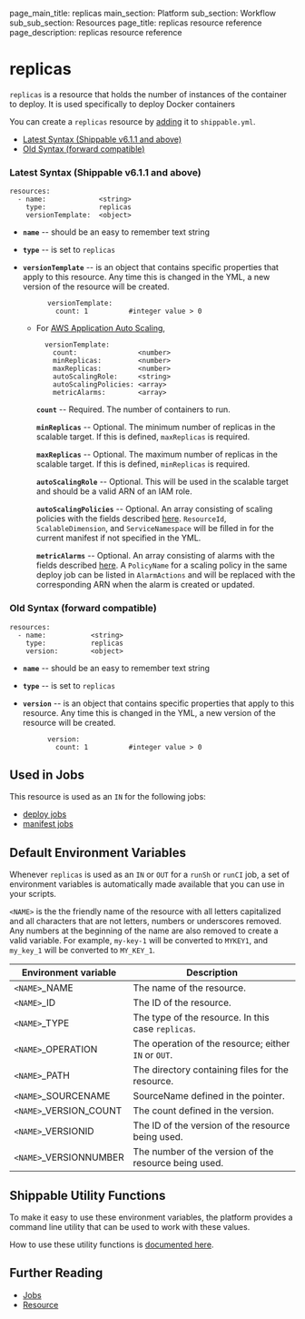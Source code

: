 page_main_title: replicas
main_section: Platform
sub_section: Workflow
sub_sub_section: Resources
page_title: replicas resource reference
page_description: replicas resource reference

# replicas
`replicas` is a resource that holds the number of instances of the container to deploy. It is used specifically to deploy Docker containers

You can create a `replicas` resource by [adding](/platform/tutorial/workflow/crud-resource#adding) it to `shippable.yml`.

- [Latest Syntax (Shippable v6.1.1 and above)](#latestSyntax)
- [Old Syntax (forward compatible)](#oldSyntax)

<a name="latestSyntax"></a>
### Latest Syntax (Shippable v6.1.1 and above)


```
resources:
  - name:             <string>
    type:             replicas
    versionTemplate:  <object>
```

* **`name`** -- should be an easy to remember text string

* **`type`** -- is set to `replicas`

* **`versionTemplate`** -- is an object that contains specific properties that apply to this resource. Any time this is changed in the YML, a new version of the resource will be created.

	        versionTemplate:
	          count: 1          #integer value > 0

  * For [AWS Application Auto Scaling](https://docs.aws.amazon.com/AmazonECS/latest/developerguide/service-auto-scaling.html#service-auto-scaling-api),

          versionTemplate:
            count:               <number>
            minReplicas:         <number>
            maxReplicas:         <number>
            autoScalingRole:     <string>
            autoScalingPolicies: <array>
            metricAlarms:        <array>


      **`count`** -- Required. The number of containers to run.

      **`minReplicas`** -- Optional. The minimum number of replicas in the scalable target.  If this is defined, `maxReplicas` is required.

      **`maxReplicas`** -- Optional. The maximum number of replicas in the scalable target.  If this is defined, `minReplicas` is required.

      **`autoScalingRole`** -- Optional. This will be used in the scalable target and should be a valid ARN of an IAM role.

      **`autoScalingPolicies`** -- Optional. An array consisting of scaling policies with the fields described [here](https://docs.aws.amazon.com/AWSJavaScriptSDK/latest/AWS/ApplicationAutoScaling.html#putScalingPolicy-property). `ResourceId`, `ScalableDimension`, and `ServiceNamespace` will be filled in for the current manifest if not specified in the YML.

      **`metricAlarms`** -- Optional. An array consisting of alarms with the fields described [here](https://docs.aws.amazon.com/AWSJavaScriptSDK/latest/AWS/CloudWatch.html#putMetricAlarm-property). A `PolicyName` for a scaling policy in the same deploy job can be listed in `AlarmActions` and will be replaced with the corresponding ARN when the alarm is created or updated.

<a name="oldSyntax"></a>
### Old Syntax (forward compatible)


```
resources:
  - name:           <string>
    type:           replicas
    version:        <object>
```

* **`name`** -- should be an easy to remember text string

* **`type`** -- is set to `replicas`

* **`version`** -- is an object that contains specific properties that apply to this resource. Any time this is changed in the YML, a new version of the resource will be created.

	        version:
	          count: 1          #integer value > 0


## Used in Jobs
This resource is used as an `IN` for the following jobs:

* [deploy jobs](/platform/workflow/job/deploy/)
* [manifest jobs](/platform/workflow/job/manifest/)

## Default Environment Variables
Whenever `replicas` is used as an `IN` or `OUT` for a `runSh` or `runCI` job, a set of environment variables is automatically made available that you can use in your scripts.

`<NAME>` is the the friendly name of the resource with all letters capitalized and all characters that are not letters, numbers or underscores removed. Any numbers at the beginning of the name are also removed to create a valid variable. For example, `my-key-1` will be converted to `MYKEY1`, and `my_key_1` will be converted to `MY_KEY_1`.

| Environment variable						| Description                         |
| ------------- 								|------------------------------------ |
| `<NAME>`\_NAME 							| The name of the resource. |
| `<NAME>`\_ID 								| The ID of the resource. |
| `<NAME>`\_TYPE 							| The type of the resource. In this case `replicas`. |
| `<NAME>`\_OPERATION 						| The operation of the resource; either `IN` or `OUT`. |
| `<NAME>`\_PATH 							| The directory containing files for the resource. |
| `<NAME>`\_SOURCENAME    					| SourceName defined in the pointer. |
| `<NAME>`\_VERSION\_COUNT 				| The count defined in the version. |
| `<NAME>`\_VERSIONID    					| The ID of the version of the resource being used. |
| `<NAME>`\_VERSIONNUMBER 					| The number of the version of the resource being used. |

## Shippable Utility Functions
To make it easy to use these environment variables, the platform provides a command line utility that can be used to work with these values.

How to use these utility functions is [documented here](/platform/tutorial/workflow/using-shipctl).

## Further Reading
* [Jobs](/platform/workflow/job/overview)
* [Resource](/platform/workflow/resource/overview)
